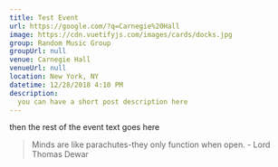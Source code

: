 ```yaml
---
title: Test Event
url: https://google.com/?q=Carnegie%20Hall
image: https://cdn.vuetifyjs.com/images/cards/docks.jpg
group: Random Music Group
groupUrl: null
venue: Carnegie Hall
venueUrl: null
location: New York, NY
datetime: 12/28/2018 4:10 PM
description:
  you can have a short post description here
---
```


then the rest of the event text goes here

> Minds are like parachutes-they only function when open. - Lord Thomas Dewar
